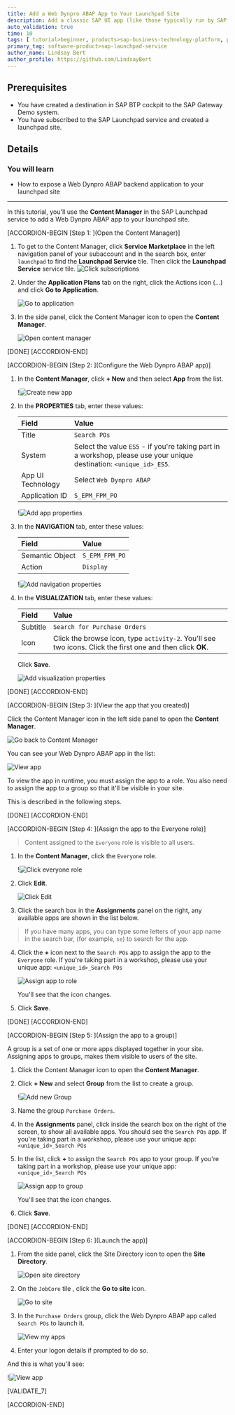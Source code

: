 ```yaml
---
title: Add a Web Dynpro ABAP App to Your Launchpad Site
description: Add a classic SAP UI app (like those typically run by SAP customers on the data center backends), to your launchpad site.
auto_validation: true
time: 10
tags: [ tutorial>beginner, products>sap-business-technology-platform, products>sap-launchpad-service]
primary_tag: software-product>sap-launchpad-service
author_name: Lindsay Bert
author_profile: https://github.com/LindsayBert
---
```


## Prerequisites
- You have created a destination in SAP BTP cockpit to the SAP Gateway Demo system.
- You have subscribed to the SAP Launchpad service and created a launchpad site.


## Details
### You will learn
  - How to expose a Web Dynpro ABAP backend application to your launchpad site

---
In this tutorial, you'll use the **Content Manager** in the SAP Launchpad service to add a Web Dynpro ABAP app to your launchpad site.

[ACCORDION-BEGIN [Step 1: ](Open the Content Manager)]

1. To get to the Content Manager, click **Service Marketplace** in the left navigation panel of your subaccount and in the search box, enter `launchpad` to find the **Launchpad Service** tile. Then click the **Launchpad Service** service tile.
    ![Click subscriptions](1-find-launchpad.png)


2. Under the **Application Plans** tab on the right, click the Actions icon (...) and click **Go to Application**.

    ![Go to application](2-go-to-application.png)

3. In the side panel, click the Content Manager icon to open the **Content Manager**.

    ![Open content manager](3-open-content-manager.png)

[DONE]
[ACCORDION-END]

[ACCORDION-BEGIN [Step 2: ](Configure the Web Dynpro ABAP app)]

1.  In the **Content Manager**, click **+ New** and then select **App** from the list.

    !![Create new app](4-new-app.png)

2. In the **PROPERTIES** tab, enter these values:

    |  Field     | Value
    |  :------------- | :-------------
    |  Title           | `Search POs`
    |  System          | Select the value `ES5` - if you're taking part in a workshop, please use your unique destination: `<unique_id>_ES5`.
    |  App UI Technology    | Select `Web Dynpro ABAP`
    |  Application ID           | `S_EPM_FPM_PO`

    !![Add app properties](5-app-properties.png)

3. In the **NAVIGATION** tab, enter these values:

    |  Field     | Value
    |  :------------- | :-------------
    |  Semantic Object           | `S_EPM_FPM_PO`
    |  Action          | `Display`

    !![Add navigation properties](6-navigation-properties.png)

4. In the **VISUALIZATION** tab, enter these values:

    |  Field     | Value
    |  :------------- | :-------------
    |  Subtitle           | `Search for Purchase Orders`
    |  Icon          | Click the browse icon, type `activity-2`. You'll see two icons. Click the first one and then click **OK**.

    Click **Save**.

    ![Add visualization properties](7-visualization-properties.png)

[DONE]
[ACCORDION-END]


[ACCORDION-BEGIN [Step 3: ](View the app that you created)]

Click the Content Manager icon in the left side panel to open the **Content Manager**.

 ![Go back to Content Manager](8-go-to-content-manager.png)

You can see your Web Dynpro ABAP app in the list:

  ![View app](8a-view-app.png)

To view the app in runtime, you must assign the app to a role. You also need to assign the app to a group so that it'll be visible in your site.

This is described in the following steps.

[DONE]
[ACCORDION-END]


[ACCORDION-BEGIN [Step 4: ](Assign the app to the Everyone role)]

>Content assigned to the `Everyone` role is visible to all users.

1. In the **Content Manager**, click the `Everyone` role.

    !![Click everyone role](11-click-everyone-role.png)

2. Click **Edit**.

    ![Click Edit](11a-click-edit.png)

3. Click the search box in the **Assignments** panel on the right, any available apps are shown in the list below.
>If you have many apps, you can type some letters of your app name in the search bar, (for example, `se`) to search for the app.

4. Click the **+** icon next to the `Search POs` app to assign the app to the `Everyone` role. If you're taking part in a workshop, please use your unique app: `<unique_id>_Search POs`

    ![Assign app to role](12-assign-role.png)

    You'll see that the icon changes.

5. Click **Save**.

[DONE]
[ACCORDION-END]


[ACCORDION-BEGIN [Step 5: ](Assign the app to a group)]

A group is a set of one or more apps displayed together in your site. Assigning apps to groups, makes them visible to users of the site.

1. Click the Content Manager icon to open the **Content Manager**.

2. Click **+ New** and select **Group** from the list to create a group.

    !![Add new Group](9-add-group.png)

3. Name the group `Purchase Orders`.

4. In the **Assignments** panel, click inside the search box on the right of the screen, to show all available apps. You should see the  `Search POs` app.  If you're taking part in a workshop, please use your unique app: `<unique_id>_Search POs`

5. In the list, click **+** to assign the `Search POs` app to your group. If you're taking part in a workshop, please use your unique app: `<unique_id>_Search POs`

    ![Assign app to group](10-assign-to-group.png)

    You'll see that the icon changes.

6. Click **Save**.


[DONE]
[ACCORDION-END]



[ACCORDION-BEGIN [Step 6: ](Launch the app)]

1. From the side panel, click the Site Directory icon to open the **Site Directory**.

    ![Open site directory](13-open-site-directory.png)

2. On the `JobCore` tile , click the **Go to site** icon.

    ![Go to site](14-go-to-site.png)

3. In the `Purchase Orders` group, click the Web Dynpro ABAP app called `Search POs` to launch it.

    ![View my apps](15-my-apps.png)

4.  Enter your logon details if prompted to do so.

And this is what you'll see:

  !![View app](16-web-dynpro-app.png)

[VALIDATE_7]

[ACCORDION-END]
